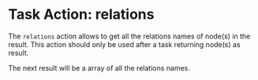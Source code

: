 # Task Action: relations
The `relations` action allows to get all the relations names of node(s) in the result.
This action should only be used after a task returning node(s) as result.

The next result will be a array of all the relations names.